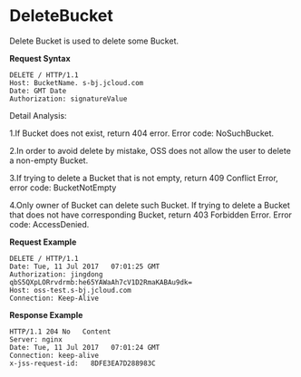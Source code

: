 # DeleteBucket

Delete Bucket is used to delete some Bucket. 

**Request Syntax**

```
DELETE / HTTP/1.1
Host: BucketName. s-bj.jcloud.com
Date: GMT Date
Authorization: signatureValue
```

Detail Analysis: 

1.If Bucket does not exist, return 404 error. Error code: NoSuchBucket.

2.In order to avoid delete by mistake, OSS does not allow the user to delete a non-empty Bucket.

3.If trying to delete a Bucket that is not empty, return 409 Conflict Error, error code: BucketNotEmpty

4.Only owner of Bucket can delete such Bucket. If trying to delete a Bucket that does not have corresponding Bucket, return 403 Forbidden Error. Error code: AccessDenied.

**Request Example**

```
DELETE / HTTP/1.1
Date: Tue, 11 Jul 2017   07:01:25 GMT
Authorization: jingdong   qbS5QXpLORrvdrmb:he65YAWaAh7cV1D2RmaKABAu9dk=
Host: oss-test.s-bj.jcloud.com
Connection: Keep-Alive
```

**Response Example** 

```
HTTP/1.1 204 No   Content
Server: nginx
Date: Tue, 11 Jul 2017   07:01:24 GMT
Connection: keep-alive
x-jss-request-id:   8DFE3EA7D288983C
```
